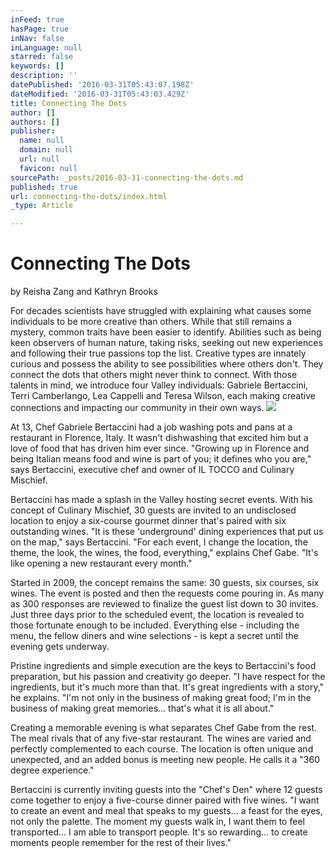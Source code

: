 ```yaml
---
inFeed: true
hasPage: true
inNav: false
inLanguage: null
starred: false
keywords: []
description: ''
datePublished: '2016-03-31T05:43:07.198Z'
dateModified: '2016-03-31T05:43:03.429Z'
title: Connecting The Dots
author: []
authors: []
publisher:
  name: null
  domain: null
  url: null
  favicon: null
sourcePath: _posts/2016-03-31-connecting-the-dots.md
published: true
url: connecting-the-dots/index.html
_type: Article

---
```

# Connecting The Dots

by Reisha Zang and Kathryn Brooks 

For decades scientists have struggled with explaining what causes some individuals to be more creative than others. While that still remains a mystery, common traits have been easier to identify. Abilities such as being keen observers of human nature, taking risks, seeking out new experiences and following their true passions top the list. Creative types are innately curious and possess the ability to see possibilities where others don't. They connect the dots that others might never think to connect. With those talents in mind, we introduce four Valley individuals: Gabriele Bertaccini, Terri Camberlango, Lea Cappelli and Teresa Wilson, each making creative connections and impacting our community in their own ways. ![](https://the-grid-user-content.s3-us-west-2.amazonaws.com/d7641987-b705-4026-9ecc-dd53602e725c.jpg)

At 13, Chef Gabriele Bertaccini had a job washing pots and pans at a restaurant in Florence, Italy. It wasn't dishwashing that excited him but a love of food that has driven him ever since. "Growing up in Florence and being Italian means food and wine is part of you; it defines who you are," says Bertaccini, executive chef and owner of IL TOCCO and Culinary Mischief. 

Bertaccini has made a splash in the Valley hosting secret events. With his concept of Culinary Mischief, 30 guests are invited to an undisclosed location to enjoy a six-course gourmet dinner that's paired with six outstanding wines. "It is these 'underground' dining experiences that put us on the map," says Bertaccini. "For each event, I change the location, the theme, the look, the wines, the food, everything," explains Chef Gabe. "It's like opening a new restaurant every month." 

Started in 2009, the concept remains the same: 30 guests, six courses, six wines. The event is posted and then the requests come pouring in. As many as 300 responses are reviewed to finalize the guest list down to 30 invites. Just three days prior to the scheduled event, the location is revealed to those fortunate enough to be included. Everything else - including the menu, the fellow diners and wine selections - is kept a secret until the evening gets underway. 

Pristine ingredients and simple execution are the keys to Bertaccini's food preparation, but his passion and creativity go deeper. "I have respect for the ingredients, but it's much more than that. It's great ingredients with a story," he explains. "I'm not only in the business of making great food; I'm in the business of making great memories... that's what it is all about."

Creating a memorable evening is what separates Chef Gabe from the rest. The meal rivals that of any five-star restaurant. The wines are varied and perfectly complemented to each course. The location is often unique and unexpected, and an added bonus is meeting new people. He calls it a "360 degree experience." 

Bertaccini is currently inviting guests into the "Chef's Den" where 12 guests come together to enjoy a five-course dinner paired with five wines. "I want to create an event and meal that speaks to my guests... a feast for the eyes, not only the palette. The moment my guests walk in, I want them to feel transported... I am able to transport people. It's so rewarding... to create moments people remember for the rest of their lives."
